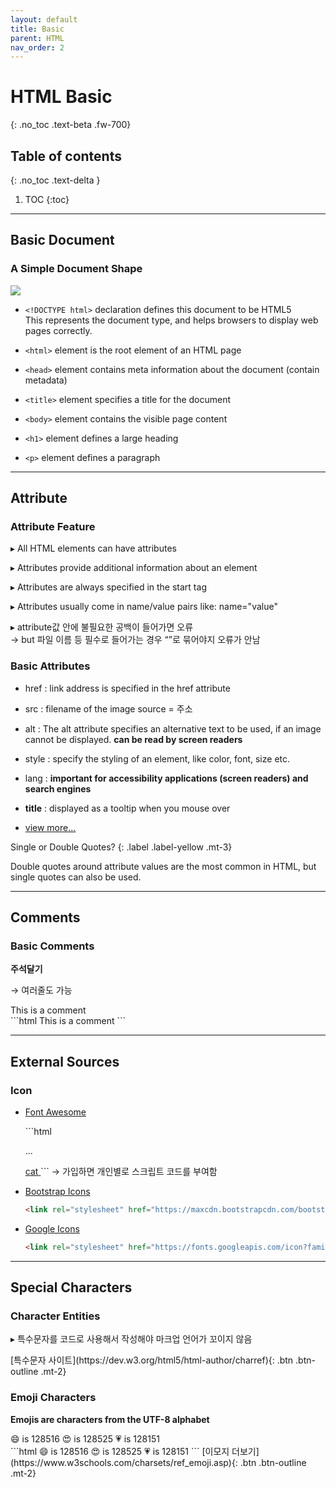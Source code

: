 ```yaml
---
layout: default
title: Basic
parent: HTML
nav_order: 2
---
```


# HTML Basic
{: .no_toc .text-beta .fw-700}

## Table of contents
{: .no_toc .text-delta }

1. TOC
{:toc}
 
---

## Basic Document

### A Simple Document Shape

![](https://gekdev.github.io/assets/images/noname01.png)

* `<!DOCTYPE html>` declaration defines this document to be HTML5 <br>
	This represents the document type, and helps browsers to display web pages correctly.
    
* `<html>` element is the root element of an HTML page

* `<head>` element contains meta information about the document (contain metadata)

* `<title>` element specifies a title for the document

* `<body>` element contains the visible page content

* `<h1>` element defines a large heading

* `<p>` element defines a paragraph

---

## Attribute

### Attribute Feature

&#9656; All HTML elements can have attributes

&#9656; Attributes provide additional information about an element

&#9656; Attributes are always specified in the start tag

&#9656; Attributes usually come in name/value pairs like: name="value"

&#9656; attribute값 안에 불필요한 공백이 들어가면 오류 <br>
        &#8594; but 파일 이름 등 필수로 들어가는 경우 “”로 묶어야지 오류가 안남

### Basic Attributes

* href : link address is specified in the href attribute

* src : filename of the image source = 주소

* alt : The alt attribute specifies an alternative text to be used, if an image cannot be displayed. **can be read by screen readers**

* style : specify the styling of an element, like color, font, size etc.

* lang : **important for accessibility applications (screen readers) and search engines**

* **title** : displayed as a tooltip when you mouse over

* [view more...](https://www.w3schools.com/tags/ref_attributes.asp)


Single or Double Quotes?
{: .label .label-yellow .mt-3}
<div class="code-example" markdown="1">
Double quotes around attribute values are the most common in HTML, but single quotes can also be used.
</div>

---

## Comments

### Basic Comments

**주석달기**

&#8594; 여러줄도 가능

<div class="code-example" markdown="1">
<!-- This is a comment --> This is a comment
</div>
```html
<!-- This is a comment --> This is a comment
```

---

## External Sources

### Icon

* [Font Awesome](https://fontawesome.com/) 
    
    
    <div class="code-example" markdown="1">
    <img src="https://gekdev.github.io/assets/images/font_awesome.jpg" alt="">
    </div>
    ```html
    <script  src="https://kit.fontawesome.com/cefbde467a.js" crossorigin="anonymous"></script>
    
    ...
    
    <a href="#">
        <span>cat</span>
        <i class="fas fa-cat fa-5x"></i> 
    </a>
    ```
    &#8594; 가입하면 개인별로 스크립트 코드를 부여함

* [Bootstrap Icons](https://icons.getbootstrap.com/) 

    ```html
    <link rel="stylesheet" href="https://maxcdn.bootstrapcdn.com/bootstrap/3.3.7/css/bootstrap.min.css">
    ```

* [Google Icons](https://material.io/resources/icons/?style=baseline) 

    ```html
    <link rel="stylesheet" href="https://fonts.googleapis.com/icon?family=Material+Icons">
    ```
___

## Special Characters

### Character Entities

&#9656; 특수문자를 코드로 사용해서 작성해야 마크업 언어가 꼬이지 않음

<span class="fs-2">
[특수문자 사이트](https://dev.w3.org/html5/html-author/charref){: .btn  .btn-outline .mt-2}
</span>

### Emoji Characters

**Emojis are characters from the UTF-8 alphabet**

<div class="code-example" markdown="1">
😄 is 128516
😍 is 128525
💗 is 128151
</div>
```html
😄 is 128516
😍 is 128525
💗 is 128151
```

<span class="fs-2">
[이모지 더보기](https://www.w3schools.com/charsets/ref_emoji.asp){: .btn  .btn-outline .mt-2}
</span>
